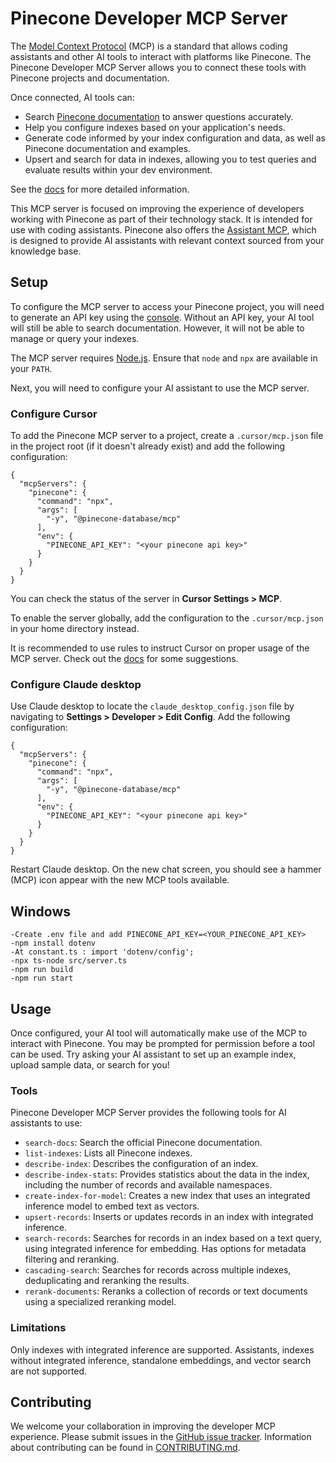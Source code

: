 # Pinecone Developer MCP Server

The [Model Context Protocol](https://modelcontextprotocol.io/introduction) (MCP) is a standard that allows coding assistants and other AI tools to interact with platforms like Pinecone. The Pinecone Developer MCP Server allows you to connect these tools with Pinecone projects and documentation.

Once connected, AI tools can:
* Search [Pinecone documentation](https://docs.pinecone.io) to answer questions accurately.
* Help you configure indexes based on your application's needs.
* Generate code informed by your index configuration and data, as well as Pinecone documentation and examples.
* Upsert and search for data in indexes, allowing you to test queries and evaluate results within your dev environment.

See the [docs](https://docs.pinecone.io/guides/operations/mcp-server) for more detailed information.

This MCP server is focused on improving the experience of developers working with Pinecone as part of their technology stack. It is intended for use with coding assistants. Pinecone also offers the [Assistant MCP](https://github.com/pinecone-io/assistant-mcp), which is designed to provide AI assistants with relevant context sourced from your knowledge base.

## Setup

To configure the MCP server to access your Pinecone project, you will need to generate an API key using the [console](https://app.pinecone.io). Without an API key, your AI tool will still be able to search documentation. However, it will not be able to manage or query your indexes.

The MCP server requires [Node.js](https://nodejs.org). Ensure that `node` and `npx` are available in your `PATH`.

Next, you will need to configure your AI assistant to use the MCP server.

### Configure Cursor

To add the Pinecone MCP server to a project, create a `.cursor/mcp.json` file in the project root (if it doesn't already exist) and add the following configuration:

```
{
  "mcpServers": {
    "pinecone": {
      "command": "npx",
      "args": [
        "-y", "@pinecone-database/mcp"
      ],
      "env": {
        "PINECONE_API_KEY": "<your pinecone api key>"
      }
    }
  }
}
```

You can check the status of the server in **Cursor Settings > MCP**.

To enable the server globally, add the configuration to the `.cursor/mcp.json` in your home directory instead.

It is recommended to use rules to instruct Cursor on proper usage of the MCP server. Check out the [docs](https://docs.pinecone.io/guides/operations/mcp-server#configure-cursor) for some suggestions.

### Configure Claude desktop

Use Claude desktop to locate the `claude_desktop_config.json` file by navigating to **Settings > Developer > Edit Config**. Add the following configuration:

```
{
  "mcpServers": {
    "pinecone": {
      "command": "npx",
      "args": [
        "-y", "@pinecone-database/mcp"
      ],
      "env": {
        "PINECONE_API_KEY": "<your pinecone api key>"
      }
    }
  }
}
```

Restart Claude desktop. On the new chat screen, you should see a hammer (MCP) icon appear with the new MCP tools available.


## Windows
```
-Create .env file and add PINECONE_API_KEY=<YOUR_PINECONE_API_KEY>
-npm install dotenv
-At constant.ts : import 'dotenv/config';
-npx ts-node src/server.ts
-npm run build     
-npm run start 
```

## Usage
Once configured, your AI tool will automatically make use of the MCP to interact with Pinecone. You may be prompted for permission before a tool can be used. Try asking your AI assistant to set up an example index, upload sample data, or search for you!

### Tools
Pinecone Developer MCP Server provides the following tools for AI assistants to use:
- `search-docs`: Search the official Pinecone documentation.
- `list-indexes`: Lists all Pinecone indexes.
- `describe-index`: Describes the configuration of an index.
- `describe-index-stats`: Provides statistics about the data in the index, including the  number of records and available namespaces.
- `create-index-for-model`: Creates a new index that uses an integrated inference model to embed text as vectors.
- `upsert-records`: Inserts or updates records in an index with integrated inference.
- `search-records`: Searches for records in an index based on a text query, using integrated inference for embedding. Has options for metadata filtering and reranking.
- `cascading-search`: Searches for records across multiple indexes, deduplicating and reranking the results.
- `rerank-documents`: Reranks a collection of records or text documents using a specialized reranking model.

### Limitations
Only indexes with integrated inference are supported. Assistants, indexes without integrated inference, standalone embeddings, and vector search are not supported.

## Contributing
We welcome your collaboration in improving the developer MCP experience. Please submit issues in the [GitHub issue tracker](https://github.com/pinecone-io/pinecone-mcp/issues). Information about contributing can be found in [CONTRIBUTING.md](CONTRIBUTING.md).
